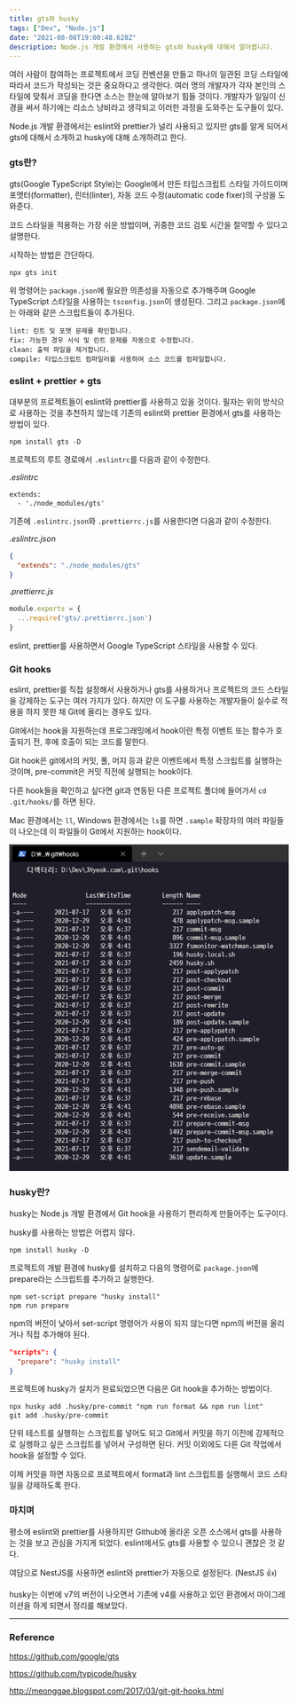 ```yaml
---
title: gts와 husky
tags: ["Dev", "Node.js"]
date: "2021-08-08T19:00:48.628Z"
description: Node.js 개발 환경에서 사용하는 gts와 husky에 대해서 알아봅니다.
---
```


여러 사람이 참여하는 프로젝트에서 코딩 컨벤션을 만들고 하나의 일관된 코딩 스타일에 따라서 코드가 작성되는 것은 중요하다고 생각한다. 여러 명의 개발자가 각자 본인의 스타일에 맞춰서 코딩을 한다면 소스는 한눈에 알아보기 힘들 것이다. 개발자가 일일이 신경을 써서 하기에는 리소스 낭비라고 생각되고 이러한 과정을 도와주는 도구들이 있다.

Node.js 개발 환경에서는 eslint와 prettier가 널리 사용되고 있지만 gts를 알게 되어서 gts에 대해서 소개하고 husky에 대해 소개하려고 한다.

### gts란?

gts(Google TypeScript Style)는 Google에서 만든 타입스크립트 스타일 가이드이며 포맷터(formatter), 린터(linter), 자동 코드 수정(automatic code fixer)의 구성을 도와준다.

코드 스타일을 적용하는 가장 쉬운 방법이며, 귀중한 코드 검토 시간을 절약할 수 있다고 설명한다.

시작하는 방법은 간단하다.

```
npx gts init
```

위 명령어는 `package.json`에 필요한 의존성을 자동으로 추가해주며 Google TypeScript 스타일을 사용하는 `tsconfig.json`이 생성된다. 그리고 `package.json`에는 아래와 같은 스크립트들이 추가된다.

```
lint: 린트 및 포맷 문제를 확인합니다.
fix: 가능한 경우 서식 및 린트 문제를 자동으로 수정합니다.
clean: 출력 파일을 제거합니다.
compile: 타입스크립트 컴파일러를 사용하여 소스 코드를 컴파일합니다.
```

### eslint + prettier + gts

대부분의 프로젝트들이 eslint와 prettier를 사용하고 있을 것이다. 필자는 위의 방식으로 사용하는 것을 추천하지 않는데 기존의 eslint와 prettier 환경에서 gts를 사용하는 방법이 있다.

```
npm install gts -D
```

프로젝트의 루트 경로에서 `.eslintrc`를 다음과 같이 수정한다.

*.eslintrc*

```
extends:
  - './node_modules/gts'
```

기존에 `.eslintrc.json`와 `.prettierrc.js`를 사용한다면 다음과 같이 수정한다.

*.eslintrc.json*

```json
{
  "extends": "./node_modules/gts"
}
```

*.prettierrc.js*

```javascript
module.exports = {
  ...require('gts/.prettierrc.json')
}
```

eslint, prettier를 사용하면서 Google TypeScript 스타일을 사용할 수 있다.

### Git hooks

eslint, prettier를 직접 설정해서 사용하거나 gts를 사용하거나 프로젝트의 코드 스타일을 강제하는 도구는 여러 가지가 있다. 하지만 이 도구를 사용하는 개발자들이 실수로 적용을 하지 못한 채 Git에 올리는 경우도 있다.

Git에서는 hook을 지원하는데 프로그래밍에서 hook이란 특정 이벤트 또는 함수가 호출되기 전, 후에 호출이 되는 코드를 말한다.

Git hook은 git에서의 커밋, 풀, 머지 등과 같은 이벤트에서 특정 스크립트를 실행하는 것이며, pre-commit은 커밋 직전에 실행되는 hook이다.

다른 hook들을 확인하고 싶다면 git과 연동된 다른 프로젝트 폴더에 들어가서 `cd .git/hooks/`를 하면 된다.

Mac 환경에서는 `ll`, Windows 환경에서는 `ls`를 하면 `.sample` 확장자의 여러 파일들이 나오는데 이 파일들이 Git에서 지원하는 hook이다.

![git-hooks](./git-hooks.png)

### husky란?

husky는 Node.js 개발 환경에서 Git hook을 사용하기 편리하게 만들어주는 도구이다.

husky를 사용하는 방법은 어렵지 않다.

```
npm install husky -D
```

프로젝트의 개발 환경에 husky를 설치하고 다음의 명령어로 `package.json`에 prepare라는 스크립트를 추가하고 실행한다.

```
npm set-script prepare "husky install"
npm run prepare
```

npm의 버전이 낮아서 set-script 명령어가 사용이 되지 않는다면 npm의 버전을 올리거나 직접 추가해야 된다.

```json
"scripts": {
  "prepare": "husky install"
}
```

프로젝트에 husky가 설치가 완료되었으면 다음은 Git hook을 추가하는 방법이다.

```
npx husky add .husky/pre-commit "npm run format && npm run lint"
git add .husky/pre-commit
```

단위 테스트를 실행하는 스크립트를 넣어도 되고 Git에서 커밋을 하기 이전에 강제적으로 실행하고 싶은 스크립트를 넣어서 구성하면 된다. 커밋 이외에도 다른 Git 작업에서 hook을 설정할 수 있다.

이제 커밋을 하면 자동으로 프로젝트에서 format과 lint 스크립트를 실행해서 코드 스타일을 강제하도록 한다.

### 마치며

평소에 eslint와 prettier를 사용하지만 Github에 올라온 오픈 소스에서 gts를 사용하는 것을 보고 관심을 가지게 되었다. eslint에서도 gts를 사용할 수 있으니 괜찮은 것 같다.

여담으로 NestJS를 사용하면 eslint와 prettier가 자동으로 설정된다. (NestJS 👍)

husky는 이번에 v7의 버전이 나오면서 기존에 v4를 사용하고 있던 환경에서 마이그레이션을 하게 되면서 정리를 해보았다.

---
### Reference

https://github.com/google/gts

https://github.com/typicode/husky

http://meonggae.blogspot.com/2017/03/git-git-hooks.html
